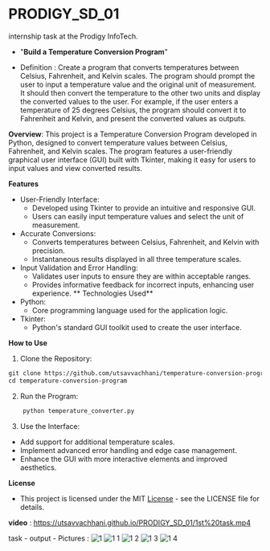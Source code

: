 # PRODIGY_SD_01
internship task at the Prodigy InfoTech.

- "**Build a Temperature Conversion Program**"

- Definition :  Create a program that converts temperatures between Celsius, Fahrenheit, and Kelvin scales. The program should prompt the user to input a temperature value and the original unit of measurement. It should then convert the temperature to the other two units and display the converted values to the user. For example, if the user enters a temperature of 25 degrees Celsius, the program should convert it to Fahrenheit and Kelvin, and present the converted values as outputs.

**Overview**: 
    This project is a Temperature Conversion Program developed in Python, designed to convert temperature values between Celsius, Fahrenheit, and Kelvin scales. The program features a user-friendly graphical user interface (GUI) built with Tkinter, making it easy for users to input values and view converted results.

**Features**
- User-Friendly Interface:
    - Developed using Tkinter to provide an intuitive and responsive GUI.
    - Users can easily input temperature values and select the unit of measurement.
- Accurate Conversions:
    - Converts temperatures between Celsius, Fahrenheit, and Kelvin with precision.
    - Instantaneous results displayed in all three temperature scales.
- Input Validation and Error Handling:
    - Validates user inputs to ensure they are within acceptable ranges.
    - Provides informative feedback for incorrect inputs, enhancing user experience.
**
Technologies Used**
- Python:
    - Core programming language used for the application logic.
- Tkinter:
    - Python's standard GUI toolkit used to create the user interface.

**How to Use**
1. Clone the Repository:
 ```html
 git clone https://github.com/utsavvachhani/temperature-conversion-program.git
 cd temperature-conversion-program
 ```
2. Run the Program: 
 ```html
     python temperature_converter.py
 ```
3. Use the Interface:
- Add support for additional temperature scales.
- Implement advanced error handling and edge case management.
- Enhance the GUI with more interactive elements and improved aesthetics.


**License**
- This project is licensed under the MIT [License](https://utsavvachhani.github.io/PRODIGY_SD_01/LICENSE) - see the LICENSE file for details.

**video** : https://utsavvachhani.github.io/PRODIGY_SD_01/1st%20task.mp4

task - output - Pictures : 
![1](https://github.com/user-attachments/assets/98f8a4ff-b2fd-42d4-82c2-8fae6b8900d3)
![1 1](https://github.com/user-attachments/assets/1bc454e1-8d2b-4786-82ee-2987cfd3daca)
![1 2](https://github.com/user-attachments/assets/959977c5-e607-420a-8436-eefbcfc402dd)
![1 3](https://github.com/user-attachments/assets/4384b3dc-a7f5-4c06-a6ed-231cc936c8e8)
![1 4](https://github.com/user-attachments/assets/9185a703-db24-4af9-a426-e9cf4aec5921)

